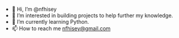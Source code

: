 - 👋 Hi, I’m @nfhisey
- 👀 I’m interested in building projects to help further my knowledge.
- 🌱 I’m currently learning Python.
- 📫 How to reach me nfhisey@gmail.com

<!---
nfhisey/nfhisey is a ✨ special ✨ repository because its `README.md` (this file) appears on your GitHub profile.
You can click the Preview link to take a look at your changes.
--->
